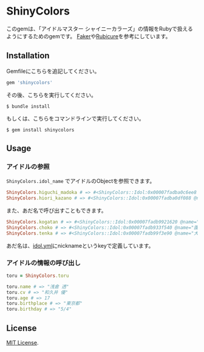 # ShinyColors

このgemは、「アイドルマスター シャイニーカラーズ」の情報をRubyで扱えるようにするためのgemです。
[Faker](https://github.com/faker-ruby/faker)や[Rubicure](https://github.com/sue445/rubicure)を参考にしています。

## Installation

Gemfileにこちらを追記してください。

```ruby
gem 'shinycolors'
```

その後、こちらを実行してください。

    $ bundle install

もしくは、こちらをコマンドラインで実行してください。

    $ gem install shinycolors

## Usage

### アイドルの参照
`ShinyColors.idol_name` でアイドルのObjectを参照できます。

```ruby
ShinyColors.higuchi_madoka # => #<ShinyColors::Idol:0x00007fadba0c6ee8 @name="樋口 円香", @cv="土屋 李央", @age=17, @birthplace="東京都", @birthday="10/27", @nickname=["madoka", "higuchi"]>
ShinyColors.hiori_kazano # => #<ShinyColors::Idol:0x00007fadba0df088 @name="風野 灯織", @cv="近藤 玲奈", @age=15, @birthplace="東京都", @birthday="3/4", @nickname=["hiori"]>
```

また、あだ名で呼び出すこともできます。

```ruby
ShinyColors.kogatan # => #<ShinyColors::Idol:0x00007fadb9921620 @name="月岡 恋鐘", @cv="礒部 花凜", @age=19, @birthplace="長崎県", @birthday="2/25", @nickname=["kogane", "kogatan"]>
ShinyColors.choko # => #<ShinyColors::Idol:0x00007fadb933f540 @name="園田 智代子", @cv="白石 晴香", @age=17, @birthplace="千葉県", @birthday="2/24", @nickname=["choko"]>
ShinyColors.tenka # => #<ShinyColors::Idol:0x00007fadb99f3e90 @name="大崎 甜花", @cv="前川 涼子", @age=17, @birthplace="富山県", @birthday="12/25", @nickname=["tenka"]>
```

あだ名は、[idol.yml](/data/idol.yml)にnicknameというkeyで定義しています。

### アイドルの情報の呼び出し
```ruby
toru = ShinyColors.toru

toru.name # => "浅倉 透"
toru.cv # => "和久井 優"
toru.age # => 17
toru.birthplace # => "東京都"
toru.birthday # => "5/4"
```


## License

[MIT License](https://opensource.org/licenses/MIT).
